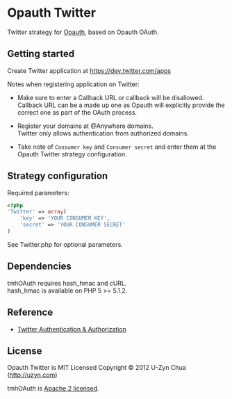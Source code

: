 Opauth Twitter
=============
Twitter strategy for [Opauth][1], based on Opauth OAuth.

Getting started
----------------
Create Twitter application at https://dev.twitter.com/apps

Notes when registering application on Twitter:

 - Make sure to enter a Callback URL or callback will be disallowed.  
   Callback URL can be a made up one as Opauth will explicitly provide the correct one as part of the OAuth process.

 - Register your domains at @Anywhere domains.  
   Twitter only allows authentication from authorized domains.

 - Take note of `Consumer key` and `Consumer secret` and enter them at the Opauth Twitter strategy configuration.

Strategy configuration
----------------------

Required parameters:

```php
<?php
'Twitter' => array(
	'key' => 'YOUR CONSUMER KEY',
	'secret' => 'YOUR CONSUMER SECRET'
)
```
See Twitter.php for optional parameters.

Dependencies
------------
tmhOAuth requires hash_hmac and cURL.  
hash_hmac is available on PHP 5 >= 5.1.2.

Reference
---------
 - [Twitter Authentication & Authorization](https://dev.twitter.com/docs/auth)

License
---------
Opauth Twitter is MIT Licensed
Copyright © 2012 U-Zyn Chua (http://uzyn.com)

tmhOAuth is [Apache 2 licensed](https://github.com/themattharris/tmhOAuth/blob/master/LICENSE).

[1]: https://github.com/uzyn/opauth	"Opauth"
